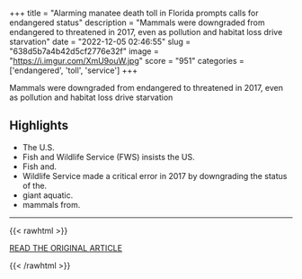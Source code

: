 +++
title = "Alarming manatee death toll in Florida prompts calls for endangered status"
description = "Mammals were downgraded from endangered to threatened in 2017, even as pollution and habitat loss drive starvation"
date = "2022-12-05 02:46:55"
slug = "638d5b7a4b42d5cf2776e32f"
image = "https://i.imgur.com/XmU9ouW.jpg"
score = "951"
categories = ['endangered', 'toll', 'service']
+++

Mammals were downgraded from endangered to threatened in 2017, even as pollution and habitat loss drive starvation

## Highlights

- The U.S.
- Fish and Wildlife Service (FWS) insists the US.
- Fish and.
- Wildlife Service made a critical error in 2017 by downgrading the status of the.
- giant aquatic.
- mammals from.

---

{{< rawhtml >}}
  <p class="article-category">
    <a target="_blank" href="https://www.theguardian.com/environment/2022/nov/25/manatee-deaths-florida-endangered-status">READ THE ORIGINAL ARTICLE</a>
  </p>
{{< /rawhtml >}}
